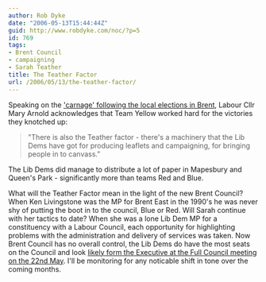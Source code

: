 ```yaml
---
author: Rob Dyke
date: "2006-05-13T15:44:44Z"
guid: http://www.robdyke.com/noc/?p=5
id: 769
tags:
- Brent Council
- campaigning
- Sarah Teather
title: The Teather Factor
url: /2006/05/13/the-teather-factor/
---
```

Speaking on the ['carnage' following the local elections in Brent](http://www.kilburntimes.co.uk/content/camden/kilburntimes/news/story.aspx?brand=KLBTOnline&#38;category=news&#38;tBrand=northlondon24&#38;tCategory=newsklbt&#38;itemid=WeED12%20May%202006%2012%3A31%3A15%3A193), Labour Cllr Mary Arnold acknowledges that Team Yellow worked hard for the victories they knotched up:

> "There is also the Teather factor - there's a machinery that the Lib Dems have got for producing leaflets and campaigning, for bringing people in to canvass."

The Lib Dems did manage to distribute a lot of paper in Mapesbury and Queen's Park - significantly more than teams Red and Blue.

What will the Teather Factor mean in the light of the new Brent Council? When Ken Livingstone was the MP for Brent East in the 1990's he was never shy of putting the boot in to the council, Blue or Red. Will Sarah continue with her tactics to date? When she was a lone Lib Dem MP for a constituency with a Labour Council, each opportunity for highlighting problems with the administration and delivery of services was taken. Now Brent Council has no overall control, the Lib Dems do have the most seats on the Council and look [likely form the Executive at the Full Council meeting on the 22nd May](http://www.brent.gov.uk/democracy.nsf/7ad1450f925fae1580256adf005119df/8c31837d236ba70c80256bc6004172be!OpenDocument). I'll be monitoring for any noticable shift in tone over the coming months.